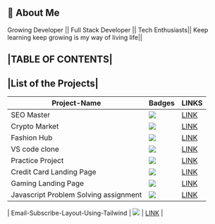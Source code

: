 ## 🚀 About Me

Growing Developer || Full Stack Developer || Tech Enthusiasts|| Keep learning keep growing is my way of living life||

## |TABLE OF CONTENTS|

## |List of the Projects|

| Project-Name                          | Badges                                                              | LINKS                                                                                                                |
| ------------------------------------- | ------------------------------------------------------------------- | -------------------------------------------------------------------------------------------------------------------- |
| SEO Master                            | ![](https://img.shields.io/badge/SEO%20-Master-yellowgreen)         | [LINK](https://github.com/rajat-jain007/FullStack-Javascript-Bootcamp/tree/main/Project01)                           |
| Crypto Market                         | ![](https://img.shields.io/badge/CRYPTO-Market-yellow)              | [LINK](https://github.com/rajat-jain007/FullStack-Javascript-Bootcamp/tree/main/Project02)                           |
| Fashion Hub                           | ![](https://img.shields.io/badge/FASHION-HUB-yellowgreen)           | [LINK](https://github.com/rajat-jain007/FullStack-Javascript-Bootcamp/tree/main/Project03)                           |
| VS code clone                         | ![](https://img.shields.io/badge/VS-Code-yellowgreen)               | [LINK](https://github.com/rajat-jain007/FullStack-Javascript-Bootcamp/tree/main/vscode)                              |
| Practice Project                      | ![](https://img.shields.io/badge/PRACTICE-project-yellowgreen)      | [LINK](https://github.com/rajat-jain007/FullStack-Javascript-Bootcamp/tree/main/Project%201_Week_4)                  |
| Credit Card Landing Page              | ![](https://img.shields.io/badge/CREDIT-Card-yellowgreen)           | [LINK](https://github.com/rajat-jain007/FullStack-Javascript-Bootcamp/tree/main/01_Project-Credit_Card_Landing_Page) |
| Gaming Landing Page                   | ![](https://img.shields.io/badge/GAMING-Landing--Page-lightgrey)    | [LINK](https://github.com/rajat-jain007/FullStack-Javascript-Bootcamp/tree/main/Gaming-Landing-Page)                 |
| Javascript Problem Solving assignment | ![](https://img.shields.io/badge/JavaScript-Assignment-yellowgreen) | [LINK](https://github.com/rajat-jain007/FullStack-Javascript-Bootcamp/tree/main/Javascript-assignments)              |

| Email-Subscribe-Layout-Using-Tailwind | ![](https://img.shields.io/badge/EMAIL-SUBSCRIBE-brightgreen) | [LINK](https://github.com/rajat-jain007/FullStack-Javascript-Bootcamp/tree/main/Tailwind-Project-Email-subscribe) |
